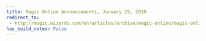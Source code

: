 ```yaml
---
title: Magic Online Announcements, January 29, 2019
redirect_to:
 - http://magic.wizards.com/en/articles/archive/magic-online/magic-online-announcements-january-29-2019-2019-01-29
has_build_notes: False
---
```

